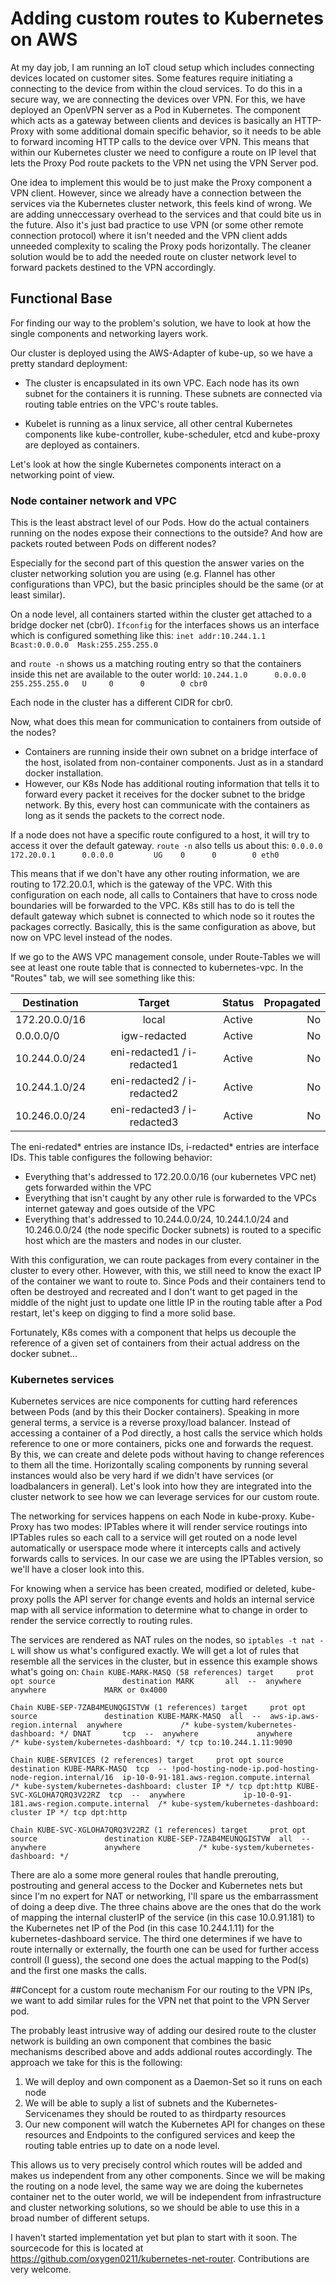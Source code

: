 # Adding custom routes to Kubernetes on AWS

At my day job, I am running an IoT cloud setup which includes connecting devices located on customer sites. Some features require initiating a connecting to the device from within the cloud services. To do this in a secure way, we are connecting the devices over VPN. For this, we have deployed an OpenVPN server as a Pod in Kubernetes. The component which acts as a gateway between clients and devices is basically an HTTP-Proxy with some additional domain specific behavior, so it needs to be able to forward incoming HTTP calls to the device over VPN. This means that within our Kubernetes cluster we need to configure a route on IP level that lets the Proxy Pod route packets to the VPN net using the VPN Server pod.

One idea to implement this would be to just make the Proxy component a VPN client. However, since we already have a connection between the services via the Kubernetes cluster network, this feels kind of wrong. We are adding unneccessary overhead to the services and that could bite us in the future. Also it's just bad practice to use VPN (or some other remote connection protocol) where it isn't needed and the VPN client adds unneeded complexity to scaling the Proxy pods horizontally. The cleaner solution would be to add the needed route on cluster network level to forward packets destined to the VPN accordingly.

## Functional Base
For finding our way to the problem's solution, we have to look at how the single components and networking layers work. 

Our cluster is deployed using the AWS-Adapter of kube-up, so we have a pretty standard deployment:
- The cluster is encapsulated in its own VPC. Each node has its own subnet for the containers it is running. 
  These subnets are connected via routing table entries on the VPC's route tables.
  
 - Kubelet is running as a linux service, all other central Kubernetes components like kube-controller, kube-scheduler, etcd and kube-proxy are deployed as containers.
 
Let's look at how the single Kubernetes components interact on a networking point of view.
 
### Node container network and VPC
This is the least abstract level of our Pods. How do the actual containers running on the nodes expose their connections to the outside? And how are packets routed between Pods on different nodes?
 
Especially for the second part of this question the answer varies on the cluster networking solution you are using (e.g. Flannel has other configurations than VPC), but the basic principles should be the same (or at least similar).
 
On a node level, all containers started within the cluster get attached to a bridge docker net (cbr0). `Ifconfig` for the interfaces shows us an interface which is configured something like this:
`inet addr:10.244.1.1  Bcast:0.0.0.0  Mask:255.255.255.0`
 
and `route -n` shows us a matching routing entry so that the containers inside this net are available to the outer world: `10.244.1.0      0.0.0.0         255.255.255.0   U     0      0        0 cbr0`
 
Each node in the cluster has a different CIDR for cbr0.
 
Now, what does this mean for communication to containers from outside of the nodes?
 - Containers are running inside their own subnet on a bridge interface of the host, isolated from non-container components. Just as in a standard docker installation.
 - However, our K8s Node has additional routing information that tells it to forward every packet it receives for the docker subnet to the bridge network. By this, every host can communicate with the containers as long as it sends the packets to the correct node.

If a node does not have a specific route configured to a host, it will try to access it over the default gateway. `route -n` also tells us about this:
`0.0.0.0         172.20.0.1      0.0.0.0         UG    0      0        0 eth0`

This means that if we don't have any other routing information, we are routing to 172.20.0.1, which is the gateway of the VPC.
With this configuration on each node, all calls to Containers that have to cross node boundaries will be forwarded to the VPC. K8s still has to do is tell the default gateway which subnet is connected to which node so it routes the packages correctly. Basically, this is the same configuration as above, but now on VPC level instead of the nodes.

If we go to the AWS VPC management console, under Route-Tables we will see at least one route table that is connected to kubernetes-vpc. In the "Routes" tab, we will see something like this:

|Destination   | Target                      | Status | Propagated |
|--------------|:---------------------------:|:------:|-----------:|
|172.20.0.0/16 | local                       | Active | No         |
|0.0.0.0/0     | igw-redacted	               | Active | No         |
|10.244.0.0/24 | eni-redacted1 / i-redacted1 | Active | No         |
|10.244.1.0/24 | eni-redacted2 / i-redacted2 | Active | No         |
|10.246.0.0/24 | eni-redacted3 / i-redacted3 | Active | No         |

The eni-redated\* entries are instance IDs, i-redacted\* entries are interface IDs. This table configures the following behavior:
- Everything that's addressed to 172.20.0.0/16 (our kubernetes VPC net) gets forwarded within the VPC
- Everything that isn't caught by any other rule is forwarded to the VPCs internet gateway and goes outside of the VPC
- Everything that's addressed to 10.244.0.0/24, 10.244.1.0/24 and 10.246.0.0/24 (the node specific Docker subnets) is routed to a specific host which are the masters and nodes in our cluster.

With this configuration, we can route packages from every container in the cluster to every other. However, with this, we still need to know the exact IP of the container we want to route to. Since Pods and their containers tend to often be destroyed and recreated and I don't want to get paged in the middle of the night just to update one little IP in the routing table after a Pod restart, let's keep on digging to find a more solid base. 

Fortunately, K8s comes with a component that helps us decouple the reference of a given set of containers from their actual address on the docker subnet...

### Kubernetes services
Kubernetes services are nice components for cutting hard references between Pods (and by this their Docker containers). Speaking in more general terms, a service is a reverse proxy/load balancer. Instead of accessing a container of a Pod directly, a host calls the service which holds reference to one or more containers, picks one and forwards the request. By this, we can create and delete pods without having to change references to them all the time. Horizontally scaling components by running several instances would also be very hard if we didn't have services (or loadbalancers in general). Let's look into how they are integrated into the cluster network to see how we can leverage services for our custom route.

The networking for services happens on each Node in kube-proxy. Kube-Proxy has two modes: IPTables where it will render service routings into IPTables rules so each call to a service will get routed on a node level automatically or userspace mode where it intercepts calls and actively forwards calls to services. In our case we are using the IPTables version, so we'll have a closer look into this.

For knowing when a service has been created, modified or deleted, kube-proxy polls the API server for change events and holds an internal service map with all service information to determine what to change in order to render the service correctly to routing rules. 

The services are rendered as NAT rules on the nodes, so `iptables -t nat -L` will show us what's configured exactly. We will get a lot of rules that resemble all the services in the cluster, but in essence this example shows what's going on:
`Chain KUBE-MARK-MASQ (58 references)
target     prot opt source               destination
MARK       all  --  anywhere             anywhere             MARK or 0x4000`

`Chain KUBE-SEP-7ZAB4MEUNQGISTVW (1 references)
target     prot opt source               destination
KUBE-MARK-MASQ  all  --  aws-ip.aws-region.internal  anywhere             /* kube-system/kubernetes-dashboard: */
DNAT       tcp  --  anywhere             anywhere             /* kube-system/kubernetes-dashboard: */ tcp to:10.244.1.11:9090`

`Chain KUBE-SERVICES (2 references)
target     prot opt source               destination
KUBE-MARK-MASQ  tcp  -- !pod-hosting-node-ip.pod-hosting-node-region.internal/16  ip-10-0-91-181.aws-region.compute.internal  /* kube-system/kubernetes-dashboard: cluster IP */ tcp dpt:http
KUBE-SVC-XGLOHA7QRQ3V22RZ  tcp  --  anywhere             ip-10-0-91-181.aws-region.compute.internal  /* kube-system/kubernetes-dashboard: cluster IP */ tcp dpt:http`

`Chain KUBE-SVC-XGLOHA7QRQ3V22RZ (1 references)
target     prot opt source               destination
KUBE-SEP-7ZAB4MEUNQGISTVW  all  --  anywhere             anywhere             /* kube-system/kubernetes-dashboard: */`

There are alo a some more general roules that handle prerouting, postrouting and general access to the Docker and Kubernetes nets but since I'm no expert for NAT or networking, I'll spare us the embarrassment of doing a deep dive. The three chains above are the ones that do the work of mapping the internal clusterIP of the service (in this case 10.0.91.181) to the Kubernetes net IP of the Pod (in this case 10.244.1.11) for the kubernetes-dashboard service. The third one determines if we have to route internally or externally, the fourth one can be used for further access controll (I guess), the second one does the actual mapping to the Pod(s) and the first one masks the calls.

##Concept for a custom route mechanism
For our routing to the VPN IPs, we want to add similar rules for the VPN net that point to the VPN Server pod.

The probably least intrusive way of adding our desired route to the cluster network is building an own component that combines the basic mechanisms described above and adds addional routes accordingly. The approach we take for this is the following:

1. We will deploy and own component as a Daemon-Set so it runs on each node
2. We will be able to suply a list of subnets and the Kubernetes-Servicenames they should be routed to as thirdparty resources
3. Our new component will watch the Kubernetes API for changes on these resources and Endpoints to the configured services and keep the routing table entries up to date on a node level. 

This allows us to very precisely control which routes will be added and makes us independent from any other components. Since we will be making the routing on a node level, the same way we are doing the kubernetes container net to the outer world, we will be independent from infrastructure and cluster networking solutions, so we should be able to use this in a broad number of different setups.

I haven't started implementation yet but plan to start with it soon. The sourcecode for this is located at https://github.com/oxygen0211/kubernetes-net-router. Contributions are very welcome.
